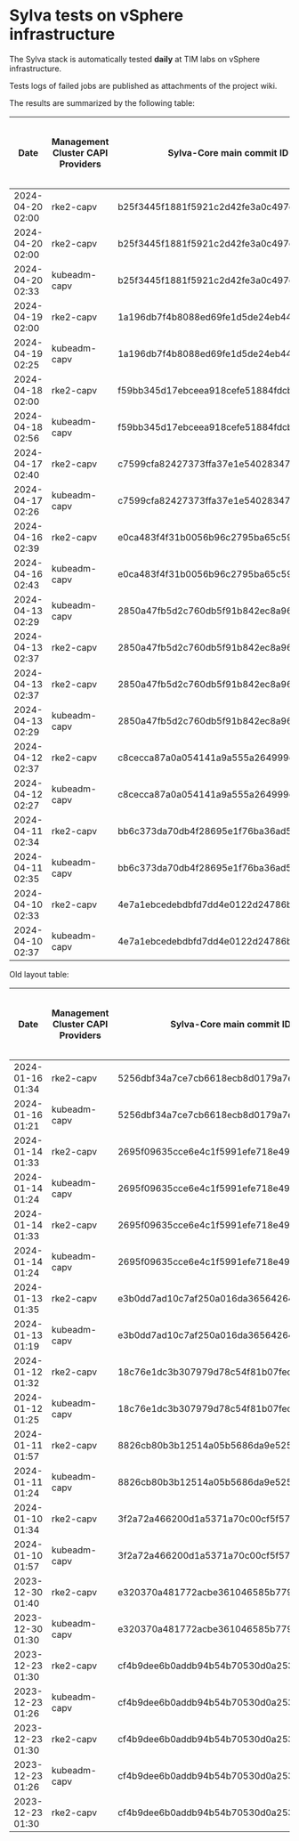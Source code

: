 # Sylva tests on vSphere infrastructure

The Sylva stack is automatically tested **daily** at TIM labs on vSphere infrastructure.

Tests logs of failed jobs are published as attachments of the project wiki.

The results are summarized by the following table:

| Date                      | Management Cluster CAPI Providers | Sylva-Core main commit ID        | Management cluster result                    | Workload cluster result              | Test logs (only for failed tests) |
|---------------------------|-----------------------------------|----------------------------------|----------------------------------------------|--------------------------------------|-----------------------------------|
|2024-04-20 02:00|rke2-capv|b25f3445f1881f5921c2d42fe3a0c497cb3cbad2|:x:|N/A|[link](https://gitlab.com/sylva-projects/sylva-core/-/wikis/uploads/ea1b7cd6721631497c8bbcb7149104f2/capv-logs.gz)|
|2024-04-20 02:00|rke2-capv|b25f3445f1881f5921c2d42fe3a0c497cb3cbad2|:x:|N/A|[link](https://gitlab.com/sylva-projects/sylva-core/-/wikis/uploads/03e3ebe3ce982ed1c741c415f8aef148/capv-logs.gz)|
|2024-04-20 02:33|kubeadm-capv|b25f3445f1881f5921c2d42fe3a0c497cb3cbad2|:white_check_mark:|:x:|[link](https://gitlab.com/sylva-projects/sylva-core/-/wikis/uploads/03e3ebe3ce982ed1c741c415f8aef148/capv-logs.gz)|
|2024-04-19 02:00|rke2-capv|1a196db7f4b8088ed69fe1d5de24eb44fe6b8fd8|:x:|N/A|[link](https://gitlab.com/sylva-projects/sylva-core/-/wikis/uploads/e47e487be239fe779ac79a425827c087/capv-logs.gz)|
|2024-04-19 02:25|kubeadm-capv|1a196db7f4b8088ed69fe1d5de24eb44fe6b8fd8|:white_check_mark:|:white_check_mark:|[link](https://gitlab.com/sylva-projects/sylva-core/-/wikis/uploads/e47e487be239fe779ac79a425827c087/capv-logs.gz)|
|2024-04-18 02:00|rke2-capv|f59bb345d17ebceea918cefe51884fdcb3d32e72|:x:|N/A|[link](https://gitlab.com/sylva-projects/sylva-core/-/wikis/uploads/c53c8ed4d4bb3631f36514d93e2966fe/capv-logs.gz)|
|2024-04-18 02:56|kubeadm-capv|f59bb345d17ebceea918cefe51884fdcb3d32e72|:x:|N/A|[link](https://gitlab.com/sylva-projects/sylva-core/-/wikis/uploads/c53c8ed4d4bb3631f36514d93e2966fe/capv-logs.gz)|
|2024-04-17 02:40|rke2-capv|c7599cfa82427373ffa37e1e54028347ad9602a7|:white_check_mark:|:white_check_mark:||
|2024-04-17 02:26|kubeadm-capv|c7599cfa82427373ffa37e1e54028347ad9602a7|:white_check_mark:|:white_check_mark:||
|2024-04-16 02:39|rke2-capv|e0ca483f4f31b0056b96c2795ba65c59f3d6fce5|:white_check_mark:|:white_check_mark:||
|2024-04-16 02:43|kubeadm-capv|e0ca483f4f31b0056b96c2795ba65c59f3d6fce5|:white_check_mark:|:white_check_mark:||
|2024-04-13 02:29|kubeadm-capv|2850a47fb5d2c760db5f91b842ec8a96ecde5a4c|:white_check_mark:|:white_check_mark:||
|2024-04-13 02:37|rke2-capv|2850a47fb5d2c760db5f91b842ec8a96ecde5a4c|:white_check_mark:|:white_check_mark:||
|2024-04-13 02:37|rke2-capv|2850a47fb5d2c760db5f91b842ec8a96ecde5a4c|:white_check_mark:|:white_check_mark:||
|2024-04-13 02:29|kubeadm-capv|2850a47fb5d2c760db5f91b842ec8a96ecde5a4c|:white_check_mark:|:white_check_mark:||
|2024-04-12 02:37|rke2-capv|c8cecca87a0a054141a9a555a264999c4e7de303|:white_check_mark:|:white_check_mark:||
|2024-04-12 02:27|kubeadm-capv|c8cecca87a0a054141a9a555a264999c4e7de303|:white_check_mark:|:white_check_mark:||
|2024-04-11 02:34|rke2-capv|bb6c373da70db4f28695e1f76ba36ad598cbef65|:white_check_mark:|:white_check_mark:||
|2024-04-11 02:35|kubeadm-capv|bb6c373da70db4f28695e1f76ba36ad598cbef65|:white_check_mark:|:white_check_mark:||
|2024-04-10 02:33|rke2-capv|4e7a1ebcedebdbfd7dd4e0122d24786b9ec19de3|:white_check_mark:|:white_check_mark:||
|2024-04-10 02:37|kubeadm-capv|4e7a1ebcedebdbfd7dd4e0122d24786b9ec19de3|:white_check_mark:|:white_check_mark:||

Old layout table:

| Date                      | Management Cluster CAPI Providers | Sylva-Core main commit ID        | Result                                       | Test logs (only for failed tests) |
|---------------------------|-----------------------------------|----------------------------------|----------------------------------------------|-----------------------------------|
|2024-01-16 01:34|rke2-capv|5256dbf34a7ce7cb6618ecb8d0179a7eae5fbd46|:white_check_mark: success||
|2024-01-16 01:21|kubeadm-capv|5256dbf34a7ce7cb6618ecb8d0179a7eae5fbd46|:white_check_mark: success||
|2024-01-14 01:33|rke2-capv|2695f09635cce6e4c1f5991efe718e497702f32b|:white_check_mark: success||
|2024-01-14 01:24|kubeadm-capv|2695f09635cce6e4c1f5991efe718e497702f32b|:white_check_mark: success||
|2024-01-14 01:33|rke2-capv|2695f09635cce6e4c1f5991efe718e497702f32b|:white_check_mark: success||
|2024-01-14 01:24|kubeadm-capv|2695f09635cce6e4c1f5991efe718e497702f32b|:white_check_mark: success||
|2024-01-13 01:35|rke2-capv|e3b0dd7ad10c7af250a016da36564264287586bf|:white_check_mark: success||
|2024-01-13 01:19|kubeadm-capv|e3b0dd7ad10c7af250a016da36564264287586bf|:white_check_mark: success||
|2024-01-12 01:32|rke2-capv|18c76e1dc3b307979d78c54f81b07fec0d80d511|:white_check_mark: success||
|2024-01-12 01:25|kubeadm-capv|18c76e1dc3b307979d78c54f81b07fec0d80d511|:white_check_mark: success||
|2024-01-11 01:57|rke2-capv|8826cb80b3b12514a05b5686da9e52505c577704|:x: failed|[link](https://gitlab.com/sylva-projects/sylva-core/-/wikis/uploads/f8332c73b645753fb674c6ec8d7eeabf/capv-logs.gz)|
|2024-01-11 01:24|kubeadm-capv|8826cb80b3b12514a05b5686da9e52505c577704|:white_check_mark: success||
|2024-01-10 01:34|rke2-capv|3f2a72a466200d1a5371a70c00cf5f57d35b73fe|:white_check_mark: success||
|2024-01-10 01:57|kubeadm-capv|3f2a72a466200d1a5371a70c00cf5f57d35b73fe|:x: failed|[link](https://gitlab.com/sylva-projects/sylva-core/-/wikis/uploads/8138bd7fc116d62d656f66aab4c677ac/capv-logs.gz)|
|2023-12-30 01:40|rke2-capv|e320370a481772acbe361046585b779bc4c772fe|:x: failed|[link](https://gitlab.com/sylva-projects/sylva-core/-/wikis/uploads/17d4ffbdc8036903ad000196987782ea/capv-logs.gz)|
|2023-12-30 01:30|kubeadm-capv|e320370a481772acbe361046585b779bc4c772fe|:x: failed|[link](https://gitlab.com/sylva-projects/sylva-core/-/wikis/uploads/17d4ffbdc8036903ad000196987782ea/capv-logs.gz)|
|2023-12-23 01:30|rke2-capv|cf4b9dee6b0addb94b54b70530d0a25365ba937e|:x: failed|[link](https://gitlab.com/sylva-projects/sylva-core/-/wikis/uploads/758ab1ecc725e797a06261c62cc77788/capv-logs.gz)|
|2023-12-23 01:26|kubeadm-capv|cf4b9dee6b0addb94b54b70530d0a25365ba937e|:white_check_mark: success||
|2023-12-23 01:30|rke2-capv|cf4b9dee6b0addb94b54b70530d0a25365ba937e|:x: failed|[link](https://gitlab.com/sylva-projects/sylva-core/-/wikis/uploads/d3bb7c8c3be36d81a9f9930f81189f56/capv-logs.gz)|
|2023-12-23 01:26|kubeadm-capv|cf4b9dee6b0addb94b54b70530d0a25365ba937e|:white_check_mark: success||
|2023-12-23 01:30|rke2-capv|cf4b9dee6b0addb94b54b70530d0a25365ba937e|:x: failed|[link](https://gitlab.com/sylva-projects/sylva-core/-/wikis/uploads/6e58c059b348d378ad25155a7f3ed1c8/capv-logs.gz)|

